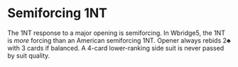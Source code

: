 Semiforcing 1NT
===============
The 1NT response to a major opening is semiforcing.  In Wbridge5, the 1NT is
*more* forcing than an American semiforcing 1NT.  Opener always rebids 2♣ with
3 cards if balanced.  A 4-card lower-ranking side suit is never passed by suit
quality.
